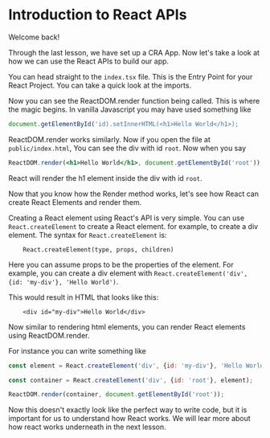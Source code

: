 # Introduction to React APIs

Welcome back!

Through the last lesson, we have set up a CRA App. Now let's take a look at how we can use the React APIs to build our app.

You can head straight to the `index.tsx` file. This is the Entry Point for your React Project. You can take a quick look at the imports.

Now you can see the ReactDOM.render function being called. This is where the magic begins. In vanilla Javascript you may have used something like

```js
document.getElementById('id).setInnerHTML(<h1>Hello World</h1>);
```

ReactDOM.render works similarly. Now if you open the file at `public/index.html`, You can see the div with id `root`. Now when you say 

```jsx
ReactDOM.render(<h1>Hello World</h1>, document.getElementById('root'));
```  

React will render the h1 element inside the div with id `root`.

Now that you know how the Render method works, let's see how React can create React Elements and render them.

Creating a React element using React's API is very simple. You can use `React.createElement` to create a React element. for example, to create a div element. The syntax for `React.createElement` is:

```
    React.createElement(type, props, children)
```

Here you can assume props to be the properties of the element. For example, you can create a div element with `React.createElement('div', {id: 'my-div'}, 'Hello World')`.

This would result in HTML that looks like this:
```
    <div id="my-div">Hello World</div>
```

Now similar to rendering html elements, you can render React elements using ReactDOM.render.

For instance you can write something like

```js
const element = React.createElement('div', {id: 'my-div'}, 'Hello World');

const container = React.createElement('div', {id: 'root'}, element);

ReactDOM.render(container, document.getElementById('root'));
```

Now this doesn't exactly look like the perfect way to write code, but it is important for us to understand how React works. We will lear more about how react works underneath in the next lesson.